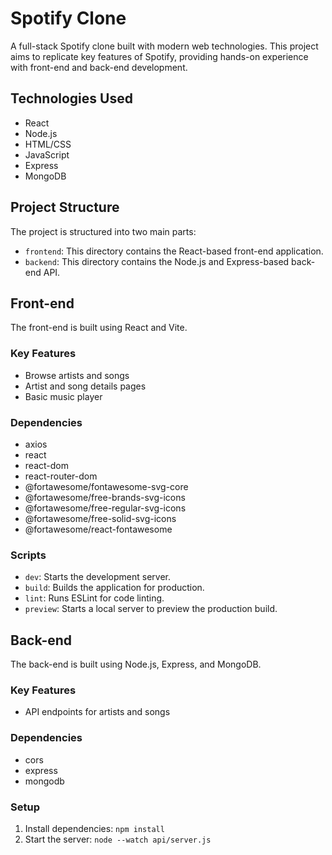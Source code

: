 # Spotify Clone

A full-stack Spotify clone built with modern web technologies. This project aims to replicate key features of Spotify, providing hands-on experience with front-end and back-end development.

## Technologies Used

-   React
-   Node.js
-   HTML/CSS
-   JavaScript
-   Express
-   MongoDB

## Project Structure

The project is structured into two main parts:

-   `frontend`: This directory contains the React-based front-end application.
-   `backend`: This directory contains the Node.js and Express-based back-end API.

## Front-end

The front-end is built using React and Vite.

### Key Features

-   Browse artists and songs
-   Artist and song details pages
-   Basic music player

### Dependencies

-   axios
-   react
-   react-dom
-   react-router-dom
-   @fortawesome/fontawesome-svg-core
-   @fortawesome/free-brands-svg-icons
-   @fortawesome/free-regular-svg-icons
-   @fortawesome/free-solid-svg-icons
-   @fortawesome/react-fontawesome

### Scripts

-   `dev`: Starts the development server.
-   `build`: Builds the application for production.
-   `lint`: Runs ESLint for code linting.
-   `preview`: Starts a local server to preview the production build.

## Back-end

The back-end is built using Node.js, Express, and MongoDB.

### Key Features

-   API endpoints for artists and songs

### Dependencies

-   cors
-   express
-   mongodb

### Setup

1.  Install dependencies: `npm install`
2.  Start the server: `node --watch api/server.js`
